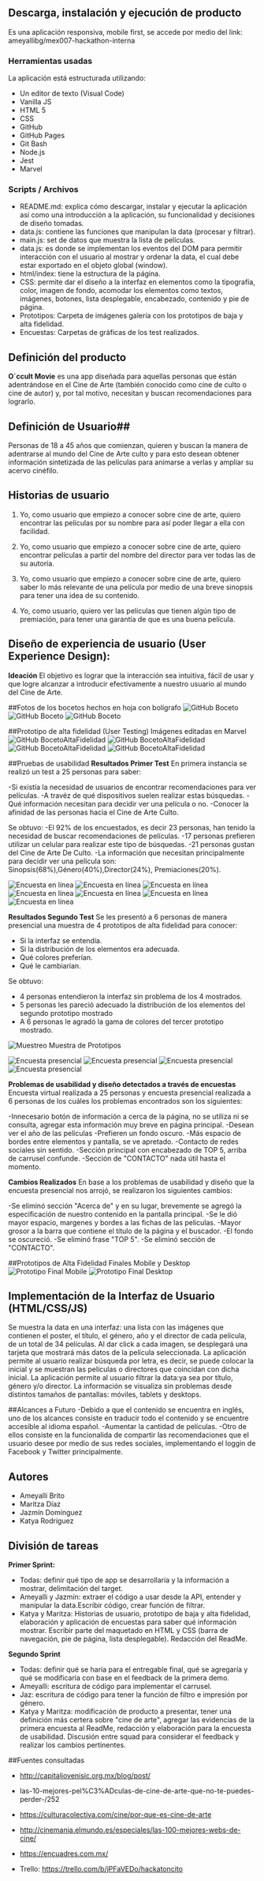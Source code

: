 ## Descarga, instalación y ejecución de producto

Es una aplicación responsiva, mobile first, se accede por medio del link: 
ameyallibg/mex007-hackathon-interna

### Herramientas usadas
La aplicación está estructurada utilizando:
 - Un editor de texto (Visual Code) 
 - Vanilla JS
 - HTML 5
 - CSS
 - GitHub 
 - GitHub Pages 
 - Git Bash 
 - Node.js
 - Jest
 - Marvel

### Scripts / Archivos
- README.md: explica cómo descargar, instalar y ejecutar la aplicación así como una introducción a la aplicación, su funcionalidad y decisiones de diseño tomadas.
- data.js: contiene las funciones que manipulan la data (procesar y filtrar).
- main.js: set de datos que muestra la lista de películas.
- data.js: es donde se implementan los eventos del DOM para permitir interacción con el usuario al mostrar y ordenar la data, el cual debe estar exportado en el objeto global (window).
- html/index: tiene la estructura de la página.
- CSS: permite dar el diseño a la interfaz en elementos como la tipografía, color, imagen de fondo, acomodar los elementos como textos, imágenes, botones, lista desplegable, encabezado, contenido y pie de página.
- Prototipos: Carpeta de imágenes galería con los prototipos de baja y alta fidelidad.
- Encuestas: Carpetas de gráficas de los test realizados.

## Definición del producto
**O´ccult Movie** es una app diseñada para aquellas personas que están adentrándose en el Cine de Arte (también conocido como cine de culto o cine de autor) y, por tal motivo, necesitan y buscan recomendaciones para lograrlo.

## Definición de Usuario##
Personas de 18 a 45 años que comienzan, quieren y buscan la manera de adentrarse al mundo del Cine de Arte culto y para esto desean obtener información sintetizada de las películas para animarse a verlas y ampliar su acervo cinéfilo.

## Historias de usuario
1. Yo, como usuario que empiezo a conocer sobre cine de arte, quiero encontrar las películas por su nombre para así poder llegar a ella con facilidad.

2. Yo, como usuario que empiezo a conocer sobre cine de arte, quiero encontrar películas a partir del nombre del director para ver todas las de su autoría.

3. Yo, como usuario que empiezo a conocer sobre cine de arte, quiero saber lo más relevante de una película por medio de una breve sinopsis para tener una idea de su contenido.

4. Yo, como usuario, quiero ver las películas que tienen algún tipo de premiación, para tener una garantía de que es una buena película.
 
## Diseño de experiencia de usuario (User Experience Design):
**Ideación**
El objetivo es lograr que la interacción sea intuitiva, fácil de usar y que logre alcanzar a introducir efectivamente a nuestro usuario al mundo del Cine de Arte.

##Fotos de los bocetos hechos en hoja con bolígrafo
![GitHub Boceto](src/prototipos/boceto1.jpg)
![GitHub Boceto](src/prototipos/boceto2.jpg)
![GitHub Boceto](src/prototipos/boceto3.jpg)

##Prototipo de alta fidelidad (User Testing)
Imágenes editadas en Marvel
![GitHub BocetoAltaFidelidad](src/prototipos/altafidelidad1.png)
![GitHub BocetoAltaFidelidad](src/prototipos/altafidelidad2.jpg)
![GitHub BocetoAltaFidelidad](src/prototipos/altafidelida3.jpg)
![GitHub BocetoAltaFidelidad](src/prototipos/altafidelidad4.jpg)

##Pruebas de usabilidad
**Resultados Primer Test**
En primera instancia se realizó un test a 25 personas para saber:

-Si existía la necesidad de usuarios de encontrar recomendaciones para ver películas.
-A travéz de qué dispositivos suelen realizar estas búsquedas.
-Qué información necesitan para decidir ver una película o no.
-Conocer la afinidad de las personas hacia el Cine de Arte Culto.

Se obtuvo:
-El 92% de los encuestados, es decir 23 personas, han tenido la necesidad de buscar recomendaciones de películas.
-17 personas prefieren utilizar un celular para realizar este tipo de búsquedas.
-21 personas gustan del Cine de Arte De Culto.
-La información que necesitan principalmente para decidir ver una película son: Sinopsis(68%),Género(40%),Director(24%), Premiaciones(20%).

![Encuesta en línea](src/encuestainicial/p1.png)
![Encuesta en línea](src/encuestainicial/p2.png)
![Encuesta en línea](src/encuestainicial/p3.png)
![Encuesta en línea](src/encuestainicial/p4.png)
![Encuesta en línea](src/encuestainicial/p5.png)
![Encuesta en línea](src/encuestainicial/p6.png)
![Encuesta en línea](src/encuestainicial/p7.png)

**Resultados Segundo Test**
Se les presentó a 6 personas de manera presencial una muestra de 4 prototipos de alta fidelidad para conocer:

- Si la interfaz se entendía.
- Si la distribución de los elementos era adecuada.
- Qué colores preferían.
- Qué le cambiarían.

Se obtuvo:
- 4 personas entendieron la interfaz sin problema de los 4 mostrados.
- 5 personas les pareció adecuado la distribución de los elementos del segundo prototipo mostrado
- A 6 personas le agradó la gama de colores del tercer prototipo mostrado.

![Muestreo](src/encuestadiseño/muestra.png)
Muestra de Prototipos

![Encuesta presencial](src/encuestadiseño/pm1.png)
![Encuesta presencial](src/encuestadiseño/pm2.png)
![Encuesta presencial](src/encuestadiseño/pm3.png)
![Encuesta presencial](src/encuestadiseño/pm4.png)


**Problemas de usabilidad y diseño detectados a través de encuestas**
Encuesta virtual realizada a 25 personas y encuesta presencial realizada a 6 personas de los cuáles los problemas encontrados son los siguientes:

-Innecesario botón de información a cerca de la página, no se utiliza ni se consulta, agregar esta información muy breve en página principal.
-Desean ver el año de las películas
-Prefieren un fondo oscuro.
-Más espacio de bordes entre elementos y pantalla, se ve apretado.
-Contacto de redes sociales sin sentido.
-Sección principal con encabezado de TOP 5, arriba de carrusel confunde.
-Sección de "CONTACTO" nada útil hasta el momento.

**Cambios Realizados**
En base a los problemas de usabilidad y diseño que la encuesta presencial nos arrojó, se realizaron los siguientes cambios:

-Se eliminó sección "Acerca de" y en su lugar, brevemente se agregó la especificación de nuestro contenido en la pantalla principal.
-Se le dió mayor espacio, margenes y bordes a las fichas de las películas.
-Mayor grosor a la barra que contiene el título de la página y el buscador.
-El fondo se oscureció.
-Se eliminó frase "TOP 5".
-Se eliminó sección de "CONTACTO".

##Prototipos de Alta Fidelidad Finales Mobile y Desktop
![Prototipo Final Mobile](src/prototipos/prot_alta_fid_final_mobile.jpg)
![Prototipo Final Desktop](src/prototipos/prot_alta_fidelidad_web.png)

## Implementación de la Interfaz de Usuario (HTML/CSS/JS)
Se muestra la data en una interfaz: una lista con las imágenes que contienen el poster, el título, el género, año y el director de cada película, de un total de 34 películas. Al dar click a cada imagen, se desplegará una tarjeta que mostrará más datos de la película seleccionada.
La aplicación permite al usuario realizar búsqueda por letra, es decir, se puede colocar la inicial y se muestran las películas o directores que coincidan con dicha inicial.
La aplicación permite al usuario filtrar la data:ya sea por título, género y/o director. 
La información se visualiza sin problemas desde distintos tamaños de pantallas: móviles, tablets y desktops.

##Alcances a Futuro
-Debido a que el contenido se encuentra en inglés, uno de los alcances consiste en traducir todo el contenido y se encuentre accesible al idioma español.
-Aumentar la cantidad de películas.
-Otro de ellos consiste en la funcionalida de compartir las recomendaciones que el usuario desee por medio de sus redes sociales, implementando el loggin de Facebook y Twitter principalmente.

## Autores
* Ameyalli Brito
* Maritza Díaz 
* Jazmín Domínguez
* Katya Rodríguez

## División de tareas
**Primer Sprint:**
* Todas: definir qué tipo de app se desarrollaría y la información a mostrar, delimitación del target.
* Ameyalli y Jazmín: extraer el código a usar desde la API, entender y manipular la data.Escribir código, crear función de filtrar.
* Katya y Maritza: Historias de usuario, prototipo de baja y alta fidelidad, elaboración y aplicación de encuestas para saber qué información mostrar. Escribir parte del maquetado en HTML y CSS (barra de navegación, pie de página, lista desplegable). Redacción del ReadMe.

**Segundo Sprint**
* Todas: definir qué se haría para el entregable final, qué se agregaría y qué se modificaría con base en el feedback de la primera demo.
* Ameyalli: escritura de código para implementar el carrusel.
* Jaz: escritura de código para tener la función de filtro e impresión por género.
* Katya y Maritza: modificación de producto a presentar, tener una definición más certera sobre "cine de arte", agregar las evidencias de la primera encuesta al ReadMe, redacción y elaboración para la encuesta de usabilidad. Discusión entre squad para considerar el feedback y realizar los cambios pertinentes.

##Fuentes consultadas
* http://capitaljovenisic.org.mx/blog/post/
* las-10-mejores-pel%C3%ADculas-de-cine-de-arte-que-no-te-puedes-perder-/252
* https://culturacolectiva.com/cine/por-que-es-cine-de-arte
* http://cinemania.elmundo.es/especiales/las-100-mejores-webs-de-cine/
* https://encuadres.com.mx/ 

* Trello: https://trello.com/b/jPFaVEDo/hackatoncito 